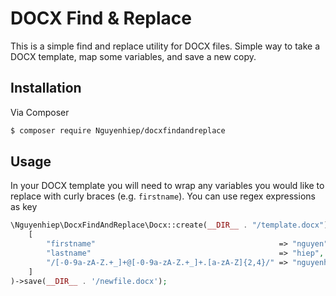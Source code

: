# DOCX Find & Replace

This is a simple find and replace utility for DOCX files. Simple way to take a DOCX template, map some variables, and save a new copy.

## Installation

Via Composer

``` bash
$ composer require Nguyenhiep/docxfindandreplace
```

## Usage
In your DOCX template you will need to wrap any variables you would like to replace with curly braces (e.g. ``firstname``). You can use regex expressions as key
``` php
\Nguyenhiep\DocxFindAndReplace\Docx::create(__DIR__ . "/template.docx")->replace(
    [
        "firstname"                                         => "nguyen",
        "lastname"                                          => "hiep",
        "/[-0-9a-zA-Z.+_]+@[-0-9a-zA-Z.+_]+.[a-zA-Z]{2,4}/" => "nguyenhiepvan.bka@gmail.com"
    ]
)->save(__DIR__ . '/newfile.docx');
```
